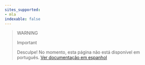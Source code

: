 ```yaml
---
sites_supported:
- mla
indexable: false  
---
```


<!-- -->
> WARNING
>
> Important
>
> Desculpe! No momento, esta página não está disponível em português.
[Ver documentação em espanhol](https://www.mercadopago.com.ar/developers/es/guides/in-person-payments/qr-code/qr-unattended/qr-unattended-loyalty/)